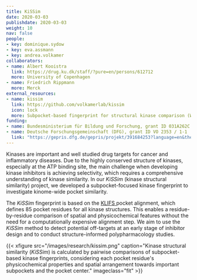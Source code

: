 ```yaml
---
title: KiSSim
date: 2020-03-03
publishdate: 2020-03-03
weight: 10
nav: false
people:
- key: dominique.sydow
- key: eva.assmann
- key: andrea.volkamer
collaborators:
- name: Albert Kooistra
  link: https://drug.ku.dk/staff/?pure=en/persons/612712
  more: University of Copenhagen
- name: Friedrich Rippmann
  more: Merck
external_resources:
- name: kissim
  link: https://github.com/volkamerlab/kissim
  icon: lock
  more: Subpocket-based fingerprint for structural kinase comparison (WIP)
funding:
- name: Bundesministerium für Bildung und Forschung, grant ID 031A262C
- name: Deutsche Forschungsgemeinschaft (DFG), grant ID VO 2353 / 1-1
  link: "https://gepris.dfg.de/gepris/projekt/391684253?language=en&the="
---
```


Kinases are important and well studied drug targets for cancer and inflammatory diseases.
Due to the highly conserved structure of kinases, especially at the ATP binding site,
the main challenge when developing kinase inhibitors is achieving selectivity,
which requires a comprehensive understanding of kinase similarity.
In our *KiSSim* (kinase structural similarity) project, we developed a subpocket-focused kinase fingerprint to investigate kinome-wide pocket similarity.

<!--more-->

The *KiSSim* fingerprint is based on the <a href="https://klifs.vu-compmedchem.nl/" target="_blank" class="external">KLIFS </a> pocket alignment, which defines 85 pocket residues for all kinase structures.
This enables a residue-by-residue comparison of spatial and physicochemical features
without the need for a computationally expensive alignment step.
We aim to use the *KiSSim* method to detect potential off-targets at an early stage of inhibitor design and to conduct structure-informed polypharmacology studies.

{{< xfigure src="/images/research/kissim.png" caption="Kinase structural similarity (*KiSSim*) is calculated by pairwise comparisons of subpocket-based kinase fingerprints, considering each pocket residue's physicochemical properties and spatial arrangement towards important subpockets and the pocket center." imageclass="fit" >}}
